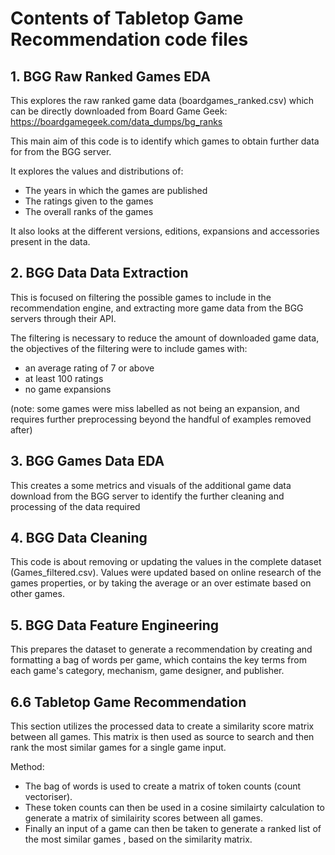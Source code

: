 # Contents of Tabletop Game Recommendation code files

## 1. BGG Raw Ranked Games EDA
This explores the raw ranked game data (boardgames_ranked.csv) which can be directly downloaded from Board Game Geek:
https://boardgamegeek.com/data_dumps/bg_ranks

This main aim of this code is to identify which games to obtain further data for from the BGG server.

It explores the values and distributions of:
- The years in which the games are published
- The ratings given to the games
- The overall ranks of the games

It also looks at the different versions, editions, expansions and accessories present in the data.

## 2. BGG Data Data Extraction
This is focused on filtering the possible games to include in the recommendation engine, and extracting more game data from the BGG servers through their API. 

The filtering is necessary to reduce the amount of downloaded game data, the objectives of the filtering were to include games with:
- an average rating of 7 or above
- at least 100 ratings
- no game expansions

(note: some games were miss labelled as not being an expansion, and requires further preprocessing beyond the handful of examples removed after)

## 3. BGG Games Data EDA
This creates a some metrics and visuals of the additional game data download from the BGG server to identify the further cleaning and processing of the data required

## 4. BGG Data Cleaning
This code is about removing or updating the values in the complete dataset (Games_filtered.csv). 
Values were updated based on online research of the games properties, or by taking the average or an over estimate based on other games.

## 5. BGG Data Feature Engineering
This prepares the dataset to generate a recommendation by creating and formatting a bag of words per game, which contains the key terms from each game's category, mechanism, game designer, and publisher.

## 6.6 Tabletop Game Recommendation
This section utilizes the processed data to create a similarity score matrix between all games. This matrix is then used as source to search and then rank the most similar games for a single game input.

Method:
- The bag of words is used to create a matrix of token counts (count vectoriser).
- These token counts can then be used in a cosine similairty calculation to generate a matrix of similairity scores between all games.
- Finally an input of a game can then be taken to generate a ranked list of the most similar games , based on the similarity matrix.

